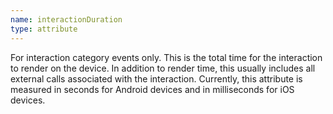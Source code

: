 ```yaml
---
name: interactionDuration
type: attribute
---
```


For interaction category events only. This is the total time for the interaction to render on the device. In addition to render time, this usually includes all external calls associated with the interaction. Currently, this attribute is measured in seconds for Android devices and in milliseconds for iOS devices.